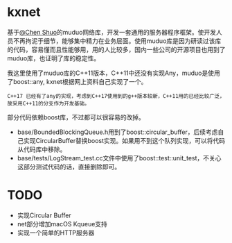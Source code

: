 # kxnet
基于[@Chen Shuo](https://github.com/chenshuo/muduo)的muduo网络库，开发一套通用的服务器程序框架。使开发人员不再拘泥于细节，能够集中精力在业务层面。使用muduo库是因为研读过该库的代码，容易懂而且性能够用，用的人比较多，国内一些公司的开源项目也用到了muduo库，也证明了库的稳定性。

我这里使用了muduo库的C++11版本，C++11中还没有实现Any，muduo是使用了boost::any, kxnet根据网上资料自己实现了一个。
```
C++17 已经有了any的实现，考虑到C++17使用到的g++版本较新，C++11用的已经比较广泛，故采用C++11的分支作为开发基础。
```

部分代码依赖boost库，不过都可以很容易的改掉。
- base/BoundedBlockingQueue.h用到了boost::circular_buffer，后续考虑自己实现CircularBuffer替换boost实现。如果用不到这个队列实现，可以将代码从代码库中移除。
- base/tests/LogStream_test.cc文件中使用了boost::test::unit_test，不关心这部分测试代码的话，直接删除即可。

# TODO
- 实现Circular Buffer
- net部分增加macOS Kqueue支持
- 实现一个简单的HTTP服务器
